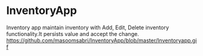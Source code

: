 # InventoryApp
Inventory app maintain inventory with Add, Edit, Delete inventory functionality.It persists value and accept the change.
https://github.com/masoomsabri/InventoryApp/blob/master/Inventoryapp.gif
